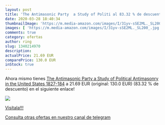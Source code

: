 ```yaml
---
layout: post
title: 'The Antimasonic Party  a Study of Politi al 83.32 % de descuento'
date: 2020-03-28 18:40:34
thumbnailImage: 'https://m.media-amazon.com/images/I/31yv-sSE2ML._SL200_.jpg'
images: [ 'https://m.media-amazon.com/images/I/31yv-sSE2ML._SL200_.jpg' ]
comments: true
category: ofertas
author: ring
slug: 1340214970
description:
actualPrice: 21.69 EUR
comparePrice: 130.0 EUR
inStock: true
---
```


Ahora mismo tienes [The Antimasonic Party  a Study of Political Antimasonry in the United States  1827-184](https://www.amazon.com/dp/1340214970/?tag=redken08-20) a 21.69 EUR (original: 130.0 EUR) (83.32 %  de descuento) en el siguiente enlace!

[![](https://m.media-amazon.com/images/I/31yv-sSE2ML._SL200_.jpg)](https://www.amazon.com/dp/1340214970/?tag=redken08-20)

[Visítala!!!](https://www.amazon.com/dp/1340214970/?tag=redken08-20)

[Consulta otras ofertas en nuestro canal de telegram](https://t.me/s/ofertas25)
